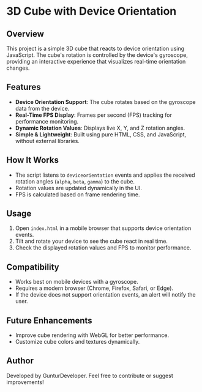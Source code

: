 # 3D Cube with Device Orientation

## Overview
This project is a simple 3D cube that reacts to device orientation using JavaScript. The cube's rotation is controlled by the device's gyroscope, providing an interactive experience that visualizes real-time orientation changes.

## Features
- **Device Orientation Support**: The cube rotates based on the gyroscope data from the device.
- **Real-Time FPS Display**: Frames per second (FPS) tracking for performance monitoring.
- **Dynamic Rotation Values**: Displays live X, Y, and Z rotation angles.
- **Simple & Lightweight**: Built using pure HTML, CSS, and JavaScript, without external libraries.

## How It Works
- The script listens to `deviceorientation` events and applies the received rotation angles (`alpha`, `beta`, `gamma`) to the cube.
- Rotation values are updated dynamically in the UI.
- FPS is calculated based on frame rendering time.

## Usage
1. Open `index.html` in a mobile browser that supports device orientation events.
2. Tilt and rotate your device to see the cube react in real time.
3. Check the displayed rotation values and FPS to monitor performance.

## Compatibility
- Works best on mobile devices with a gyroscope.
- Requires a modern browser (Chrome, Firefox, Safari, or Edge).
- If the device does not support orientation events, an alert will notify the user.

## Future Enhancements
- Improve cube rendering with WebGL for better performance.
- Customize cube colors and textures dynamically.

## Author
Developed by GunturDeveloper. Feel free to contribute or suggest improvements!

